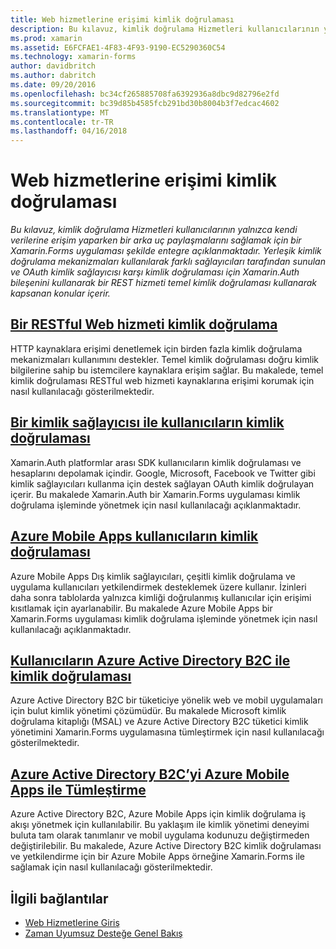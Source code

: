 ```yaml
---
title: Web hizmetlerine erişimi kimlik doğrulaması
description: Bu kılavuz, kimlik doğrulama Hizmetleri kullanıcılarının yalnızca kendi verilerine erişim yaparken bir arka uç paylaşmalarını sağlamak için bir Xamarin.Forms uygulaması şekilde entegre açıklanmaktadır. Yerleşik kimlik doğrulama mekanizmaları kullanılarak farklı sağlayıcıları tarafından sunulan ve OAuth kimlik sağlayıcısı karşı kimlik doğrulaması için Xamarin.Auth bileşenini kullanarak bir REST hizmeti temel kimlik doğrulaması kullanarak kapsanan konular içerir.
ms.prod: xamarin
ms.assetid: E6FCFAE1-4F83-4F93-9190-EC5290360C54
ms.technology: xamarin-forms
author: davidbritch
ms.author: dabritch
ms.date: 09/20/2016
ms.openlocfilehash: bc34cf265885708fa6392936a8dbc9d82796e2fd
ms.sourcegitcommit: bc39d85b4585fcb291bd30b8004b3f7edcac4602
ms.translationtype: MT
ms.contentlocale: tr-TR
ms.lasthandoff: 04/16/2018
---
```

# <a name="authenticating-access-to-web-services"></a>Web hizmetlerine erişimi kimlik doğrulaması

_Bu kılavuz, kimlik doğrulama Hizmetleri kullanıcılarının yalnızca kendi verilerine erişim yaparken bir arka uç paylaşmalarını sağlamak için bir Xamarin.Forms uygulaması şekilde entegre açıklanmaktadır. Yerleşik kimlik doğrulama mekanizmaları kullanılarak farklı sağlayıcıları tarafından sunulan ve OAuth kimlik sağlayıcısı karşı kimlik doğrulaması için Xamarin.Auth bileşenini kullanarak bir REST hizmeti temel kimlik doğrulaması kullanarak kapsanan konular içerir._

## <a name="authenticating-a-restful-web-servicerestmd"></a>[Bir RESTful Web hizmeti kimlik doğrulama](rest.md)

HTTP kaynaklara erişimi denetlemek için birden fazla kimlik doğrulama mekanizmaları kullanımını destekler. Temel kimlik doğrulaması doğru kimlik bilgilerine sahip bu istemcilere kaynaklara erişim sağlar. Bu makalede, temel kimlik doğrulaması RESTful web hizmeti kaynaklarına erişimi korumak için nasıl kullanılacağı gösterilmektedir.

## <a name="authenticating-users-with-an-identity-provideroauthmd"></a>[Bir kimlik sağlayıcısı ile kullanıcıların kimlik doğrulaması](oauth.md)

Xamarin.Auth platformlar arası SDK kullanıcıların kimlik doğrulaması ve hesaplarını depolamak içindir. Google, Microsoft, Facebook ve Twitter gibi kimlik sağlayıcıları kullanma için destek sağlayan OAuth kimlik doğrulayan içerir. Bu makalede Xamarin.Auth bir Xamarin.Forms uygulaması kimlik doğrulama işleminde yönetmek için nasıl kullanılacağı açıklanmaktadır.

## <a name="authenticating-users-with-azure-mobile-appsazuremd"></a>[Azure Mobile Apps kullanıcıların kimlik doğrulaması](azure.md)

Azure Mobile Apps Dış kimlik sağlayıcıları, çeşitli kimlik doğrulama ve uygulama kullanıcıları yetkilendirmek desteklemek üzere kullanır. İzinleri daha sonra tablolarda yalnızca kimliği doğrulanmış kullanıcılar için erişimi kısıtlamak için ayarlanabilir. Bu makalede Azure Mobile Apps bir Xamarin.Forms uygulaması kimlik doğrulama işleminde yönetmek için nasıl kullanılacağı açıklanmaktadır.

## <a name="authenticating-users-with-azure-active-directory-b2cazure-ad-b2cmd"></a>[Kullanıcıların Azure Active Directory B2C ile kimlik doğrulaması](azure-ad-b2c.md)

Azure Active Directory B2C bir tüketiciye yönelik web ve mobil uygulamaları için bulut kimlik yönetimi çözümüdür. Bu makalede Microsoft kimlik doğrulama kitaplığı (MSAL) ve Azure Active Directory B2C tüketici kimlik yönetimini Xamarin.Forms uygulamasına tümleştirmek için nasıl kullanılacağı gösterilmektedir.

## <a name="integrating-azure-active-directory-b2c-with-azure-mobile-appsazure-ad-b2c-mobile-appmd"></a>[Azure Active Directory B2C’yi Azure Mobile Apps ile Tümleştirme](azure-ad-b2c-mobile-app.md)

Azure Active Directory B2C, Azure Mobile Apps için kimlik doğrulama iş akışı yönetmek için kullanılabilir. Bu yaklaşım ile kimlik yönetimi deneyimi buluta tam olarak tanımlanır ve mobil uygulama kodunuzu değiştirmeden değiştirilebilir. Bu makalede, Azure Active Directory B2C kimlik doğrulaması ve yetkilendirme için bir Azure Mobile Apps örneğine Xamarin.Forms ile sağlamak için nasıl kullanılacağı gösterilmektedir.

## <a name="related-links"></a>İlgili bağlantılar

- [Web Hizmetlerine Giriş](~/cross-platform/data-cloud/web-services/index.md)
- [Zaman Uyumsuz Desteğe Genel Bakış](~/cross-platform/platform/async.md)
